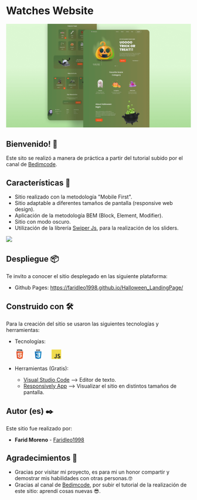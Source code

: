 # Watches Website

![Design preview Watches Website](./preview.png)

## Bienvenido! 👋

Este sito se realizó a manera de práctica a partir del tutorial subido por el canal de [Bedimcode](https://www.youtube.com/channel/UCgkDs77BoEhMIgRUB4MKrtQ).

## Características 📄

-   Sitio realizado con la metodología "Mobile First".
-   Sitio adaptable a diferentes tamaños de pantalla (responsive web design).
-   Aplicación de la metodología BEM (Block, Element, Modifier).
-   Sitio con modo oscuro.
-   Utilización de la librería [Swiper Js](https://swiperjs.com/), para la realización de los sliders.

![](./images/performance.PNG)

## Despliegue 📦

Te invito a conocer el sitio desplegado en las siguiente plataforma:

-   Github Pages: https://faridleo1998.github.io/Halloween_LandingPage/

## Construido con 🛠️

Para la creación del sitio se usaron las siguientes tecnologías y herramientas:

-   Tecnologías:

      <img vertical-align="left" alt="HTML5" title="HTML5" width="26px" src="https://raw.githubusercontent.com/github/explore/80688e429a7d4ef2fca1e82350fe8e3517d3494d/topics/html/html.png" style="max-width:100%;">
      <img vertical-align="left" alt="HTML5" title="CSS3" width="26px" style="margin-left:20px" src="https://raw.githubusercontent.com/github/explore/80688e429a7d4ef2fca1e82350fe8e3517d3494d/topics/css/css.png" style="max-width:100%;">
      <img vertical-align="left" alt="HTML5" title="JavaScript" width="26px" style="margin-left:20px" src="https://raw.githubusercontent.com/github/explore/80688e429a7d4ef2fca1e82350fe8e3517d3494d/topics/javascript/javascript.png" style="max-width:100%;">

-   Herramientas (Gratis):
    -   [Visual Studio Code](https://code.visualstudio.com/) --> Editor de texto.
    -   [Responsively App](https://responsively.app/) --> Visualizar el sitio en distintos tamaños de pantalla.

## Autor (es) ✒️

Este sitio fue realizado por:

-   **Farid Moreno** - [Faridleo1998](https://github.com/Faridleo1998)

## Agradecimientos 🎁

-   Gracias por visitar mi proyecto, es para mi un honor compartir y demostrar mis habilidades con otras personas.🤓
-   Gracias al canal de [Bedimcode](https://www.youtube.com/channel/UCgkDs77BoEhMIgRUB4MKrtQ), por subir el tutorial de la realización de este sitio: aprendí cosas nuevas 😎.
